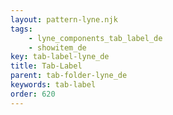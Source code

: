 ```yaml
---
layout: pattern-lyne.njk
tags: 
    - lyne_components_tab_label_de
    - showitem_de
key: tab-label-lyne_de
title: Tab-Label
parent: tab-folder-lyne_de
keywords: tab-label
order: 620
---
```

